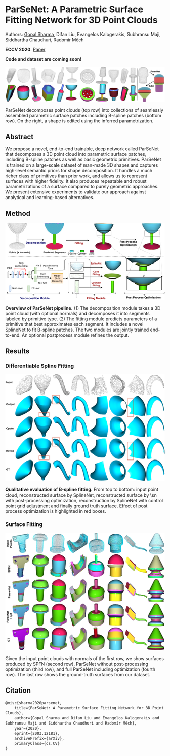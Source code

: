 # ParSeNet: A Parametric Surface Fitting Network for 3D Point Clouds
Authors: [Gopal Sharma](https://hippogriff.github.io/), Difan Liu, Evangelos Kalogerakis, Subhransu Maji, Siddhartha Chaudhuri, Radomír Měch

**ECCV 2020**. [Paper](https://arxiv.org/pdf/2003.12181.pdf)

**Code and dataset are coming soon!**

![](parsenet-gallery.jpg)

ParSeNet decomposes point clouds (top row) into collections of seamlessly assembled parametric surface patches including B-spline patches (bottom row). On the right, a shape is edited using the inferred parametrization.

## Abstract
We propose a novel, end-to-end trainable, deep network called ParSeNet that decomposes a 3D point cloud into parametric surface patches, including B-spline patches as well as basic geometric primitives. ParSeNet is trained on a large-scale dataset of man-made 3D shapes and captures high-level semantic priors for shape decomposition. It handles a much richer class of primitives than prior work, and allows us to represent surfaces with higher fidelity. It also produces repeatable and robust parametrizations of a surface compared to purely geometric approaches. We present extensive experiments to validate our approach against analytical and learning-based alternatives.


## Method
![](pipeline.jpg)

**Overview of ParSeNet pipeline.** (1) The decomposition module takes a 3D point cloud (with optional normals) and decomposes it into segments labeled by primitive type. (2) The fitting module predicts parameters of a primitive that best approximates each segment. It includes a novel SplineNet to fit B-spline patches. The two modules are jointly trained end-to-end. An optional postprocess module refines the output.

## Results
### Differentiable Spline Fitting
![](spline-qualitative.jpg)

**Qualitative evaluation of B-spline fitting.** From top to bottom: input point cloud, reconstructed surface by SplineNet,
reconstructed surface by \sn with post-processing optimization, reconstruction
by SplineNet with control point grid adjustment and finally ground truth surface.
Effect of post process optimization is highlighted in red boxes.

### Surface Fitting
![](fitting.jpg)

Given the input point clouds with normals of the first row, we show  surfaces produced by SPFN (second row), ParSeNet without post-processing optimization (third row), and full ParSeNet including optimization (fourth row). The last row shows the ground-truth surfaces from our dataset.

## Citation
```
@misc{sharma2020parsenet,
    title={ParSeNet: A Parametric Surface Fitting Network for 3D Point Clouds},
    author={Gopal Sharma and Difan Liu and Evangelos Kalogerakis and Subhransu Maji and Siddhartha Chaudhuri and Radomír Měch},
    year={2020},
    eprint={2003.12181},
    archivePrefix={arXiv},
    primaryClass={cs.CV}
}
```

